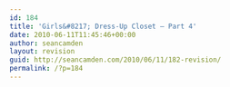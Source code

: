 ```yaml
---
id: 184
title: 'Girls&#8217; Dress-Up Closet — Part 4'
date: 2010-06-11T11:45:46+00:00
author: seancamden
layout: revision
guid: http://seancamden.com/2010/06/11/182-revision/
permalink: /?p=184
---
```

